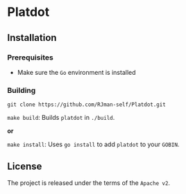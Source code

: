 
# Platdot

## Installation

### Prerequisites

- Make sure the `Go` environment is installed

### Building

`git clone https://github.com/RJman-self/Platdot.git`

`make build`: Builds `platdot` in `./build`.

**or**

`make install`: Uses `go install` to add `platdot` to your `GOBIN`.

## License

The project is released under the terms of the `Apache v2`.
